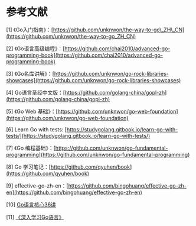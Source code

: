 # 参考文献

\[1\] 《Go入门指南》：[https://github.com/unknwon/the-way-to-go\_ZH\_CN](https://github.com/unknwon/the-way-to-go_ZH_CN)

\[2\] 《Go语言高级编程》：[https://github.com/chai2010/advanced-go-programming-book](https://github.com/chai2010/advanced-go-programming-book)

\[3\] 《Go名库讲解》：[https://github.com/unknwon/go-rock-libraries-showcases](https://github.com/unknwon/go-rock-libraries-showcases)

\[4\] Go语言圣经中文版：[https://github.com/golang-china/gopl-zh](https://github.com/golang-china/gopl-zh)

\[5\] 《Go Web 基础》：[https://github.com/unknwon/go-web-foundation](https://github.com/unknwon/go-web-foundation)

\[6\] Learn Go with tests: [https://studygolang.gitbook.io/learn-go-with-tests/](https://studygolang.gitbook.io/learn-go-with-tests/)

\[7\] 《Go 编程基础》：[https://github.com/unknwon/go-fundamental-programming](https://github.com/unknwon/go-fundamental-programming)

\[8\] Go 学习笔记：[https://github.com/qyuhen/book](https://github.com/qyuhen/book)

\[9\] effective-go-zh-en：[https://github.com/bingohuang/effective-go-zh-en](https://github.com/bingohuang/effective-go-zh-en)

\[10\] [Go语言核心36讲](https://time.geekbang.org/column/intro/112)

\[11\] [《深入学习Go语言》](https://github.com/ffhelicopter/Go42)





